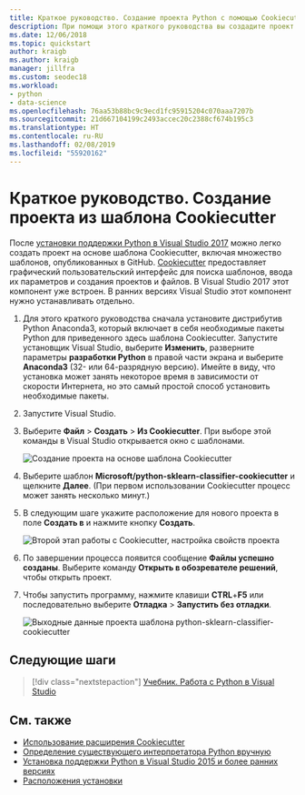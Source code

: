 ```yaml
---
title: Краткое руководство. Создание проекта Python с помощью Cookiecutter
description: При помощи этого краткого руководства вы создадите проект Visual Studio для Python с помощью шаблона Cookiecutter.
ms.date: 12/06/2018
ms.topic: quickstart
author: kraigb
ms.author: kraigb
manager: jillfra
ms.custom: seodec18
ms.workload:
- python
- data-science
ms.openlocfilehash: 76aa53b88bc9c9ecd1fc95915204c070aaa7207b
ms.sourcegitcommit: 21d667104199c2493accec20c2388cf674b195c3
ms.translationtype: HT
ms.contentlocale: ru-RU
ms.lasthandoff: 02/08/2019
ms.locfileid: "55920162"
---
```

# <a name="quickstart-create-a-project-from-a-cookiecutter-template"></a>Краткое руководство. Создание проекта из шаблона Cookiecutter

После [установки поддержки Python в Visual Studio 2017](installing-python-support-in-visual-studio.md) можно легко создать проект на основе шаблона Cookiecutter, включая множество шаблонов, опубликованных в GitHub. [Cookiecutter](https://cookiecutter.readthedocs.io/en/latest/) предоставляет графический пользовательский интерфейс для поиска шаблонов, ввода их параметров и создания проектов и файлов. В Visual Studio 2017 этот компонент уже встроен. В ранних версиях Visual Studio этот компонент нужно устанавливать отдельно.

1. Для этого краткого руководства сначала установите дистрибутив Python Anaconda3, который включает в себя необходимые пакеты Python для приведенного здесь шаблона Cookiecutter. Запустите установщик Visual Studio, выберите **Изменить**, разверните параметры **разработки Python** в правой части экрана и выберите **Anaconda3** (32- или 64-разрядную версию). Имейте в виду, что установка может занять некоторое время в зависимости от скорости Интернета, но это самый простой способ установить необходимые пакеты.

1. Запустите Visual Studio.

1. Выберите **Файл** > **Создать** > **Из Cookiecutter**. При выборе этой команды в Visual Studio открывается окно с шаблонами.

    ![Создание проекта на основе шаблона Cookiecutter](media/projects-from-cookiecutter1.png)

1. Выберите шаблон **Microsoft/python-sklearn-classifier-cookiecutter** и щелкните **Далее**. (При первом использовании Cookiecutter процесс может занять несколько минут.)

1. В следующим шаге укажите расположение для нового проекта в поле **Создать в** и нажмите кнопку **Создать**.

    ![Второй этап работы с Cookiecutter, настройка свойств проекта](media/projects-from-cookiecutter2.png)

1. По завершении процесса появится сообщение **Файлы успешно созданы**. Выберите команду **Открыть в обозревателе решений**, чтобы открыть проект.

1. Чтобы запустить программу, нажмите клавиши **CTRL**+**F5** или последовательно выберите **Отладка** > **Запустить без отладки**.

    ![Выходные данные проекта шаблона python-sklearn-classifier-cookiecutter](media/projects-from-cookiecutter4.png)

## <a name="next-steps"></a>Следующие шаги

> [!div class="nextstepaction"]
> [Учебник. Работа с Python в Visual Studio](tutorial-working-with-python-in-visual-studio-step-01-create-project.md)

## <a name="see-also"></a>См. также

- [Использование расширения Cookiecutter](using-python-cookiecutter-templates.md)
- [Определение существующего интерпретатора Python вручную](managing-python-environments-in-visual-studio.md#manually-identify-an-existing-environment)
- [Установка поддержки Python в Visual Studio 2015 и более ранних версиях](installing-python-support-in-visual-studio.md)
- [Расположения установки](installing-python-support-in-visual-studio.md#install-locations)
